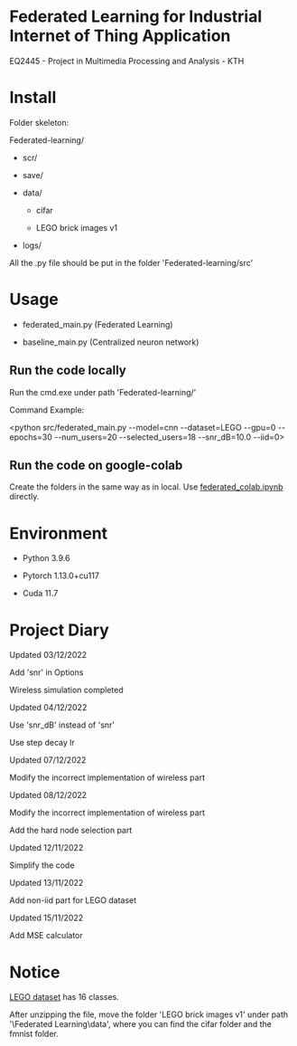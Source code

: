 # Federated Learning for Industrial Internet of Thing Application

EQ2445 - Project in Multimedia Processing and Analysis - KTH

# Install

Folder skeleton:

Federated-learning/

  - scr/
  
  - save/
  
  - data/
    
    - cifar
    
    - LEGO brick images v1
  
  - logs/
  
All the .py file should be put in the folder 'Federated-learning/src'

# Usage

- federated_main.py (Federated Learning)

- baseline_main.py (Centralized neuron network)

## Run the code locally
Run the cmd.exe under path 'Federated-learning/'

Command Example:

<python src/federated_main.py --model=cnn --dataset=LEGO --gpu=0 --epochs=30 --num_users=20 --selected_users=18 --snr_dB=10.0 --iid=0> 

## Run the code on google-colab
Create the folders in the same way as in local. Use [federated_colab.ipynb](https://github.com/grimmmar/EQ2445-FL-for-IIoT-Application/blob/main/federated_colab.ipynb) directly.

# Environment

- Python 3.9.6

- Pytorch 1.13.0+cu117

- Cuda 11.7

# Project Diary

Updated 03/12/2022

Add 'snr' in Options

Wireless simulation completed

Updated 04/12/2022

Use 'snr_dB' instead of 'snr'

Use step decay lr

Updated 07/12/2022

Modify the incorrect implementation of wireless part

Updated 08/12/2022

Modify the incorrect implementation of wireless part

Add the hard node selection part

Updated 12/11/2022

Simplify the code

Updated 13/11/2022

Add non-iid part for LEGO dataset

Updated 15/11/2022

Add MSE calculator

# Notice

[LEGO dataset](https://www.kaggle.com/datasets/joosthazelzet/lego-brick-images) has 16 classes. 

After unzipping the file, move the folder 'LEGO brick images v1' under path '\Federated Learning\data', where you can find the cifar folder and the fmnist folder.
